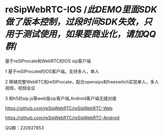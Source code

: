 # reSipWebRTC-IOS /***此DEMO里面SDK做了版本控制，过段时间SDK失效，只用于测试使用，如果要商业化，请加QQ群***/

基于reSIProcate和WebRTC的IOS sip客户端

1 基于reSIProcate的IOS客户端。支持多人，单人

2 移植完整WebRTC到reSIProcate，配合opensips和freeswitch实现单人，多人视频，视频会议

3 和h5的sip.js等web版sip客户端,Android客户端无缝对接

https://github.com/reSipWebRTC/reSipWebRTC-Web

https://github.com/reSipWebRTC/reSipWebRTC-Android


QQ群：220927853
